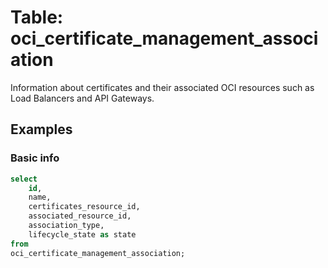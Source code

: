 # Table: oci_certificate_management_association

Information about certificates and their associated OCI resources such as Load Balancers and API Gateways.

## Examples

### Basic info

```sql
select
    id,
    name,
    certificates_resource_id,
    associated_resource_id,
    association_type,
    lifecycle_state as state
from
oci_certificate_management_association;
```